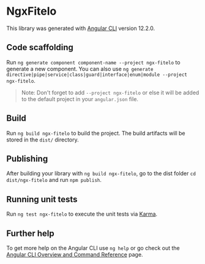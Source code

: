 # NgxFitelo

This library was generated with [Angular CLI](https://github.com/angular/angular-cli) version 12.2.0.

## Code scaffolding

Run `ng generate component component-name --project ngx-fitelo` to generate a new component. You can also use `ng generate directive|pipe|service|class|guard|interface|enum|module --project ngx-fitelo`.
> Note: Don't forget to add `--project ngx-fitelo` or else it will be added to the default project in your `angular.json` file. 

## Build

Run `ng build ngx-fitelo` to build the project. The build artifacts will be stored in the `dist/` directory.

## Publishing

After building your library with `ng build ngx-fitelo`, go to the dist folder `cd dist/ngx-fitelo` and run `npm publish`.

## Running unit tests

Run `ng test ngx-fitelo` to execute the unit tests via [Karma](https://karma-runner.github.io).

## Further help

To get more help on the Angular CLI use `ng help` or go check out the [Angular CLI Overview and Command Reference](https://angular.io/cli) page.
